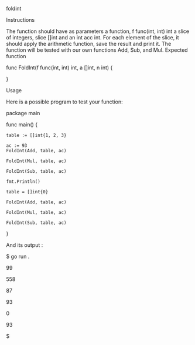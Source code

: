 foldint

Instructions

The function should have as parameters a function, f func(int, int) int a slice of integers, slice []int and an int acc int. For each element of the slice, it should apply the arithmetic function, save the result and print it. The function will be tested with our own functions Add, Sub, and Mul.
Expected function

func FoldInt(f func(int, int) int, a []int, n int) {

}

Usage

Here is a possible program to test your function:

package main

func main() {

	table := []int{1, 2, 3}

	ac := 93
	FoldInt(Add, table, ac)

	FoldInt(Mul, table, ac)

	FoldInt(Sub, table, ac)

	fmt.Println()

	table = []int{0}

	FoldInt(Add, table, ac)

	FoldInt(Mul, table, ac)

	FoldInt(Sub, table, ac)
}

And its output :

$ go run .

99

558

87

93

0

93

$
